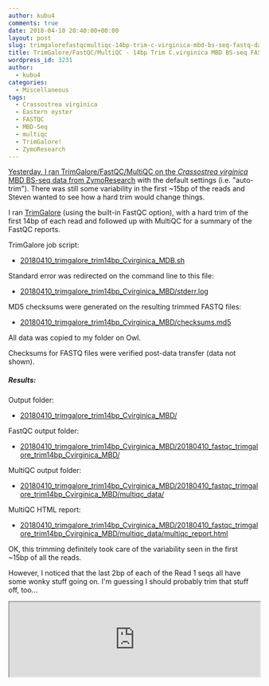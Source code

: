 ```yaml
---
author: kubu4
comments: true
date: 2018-04-10 20:40:00+00:00
layout: post
slug: trimgalorefastqcmultiqc-14bp-trim-c-virginica-mbd-bs-seq-fastq-data
title: TrimGalore/FastQC/MultiQC - 14bp Trim C.virginica MBD BS-seq FASTQ data
wordpress_id: 3231
author:
  - kubu4
categories:
  - Miscellaneous
tags:
  - Crassostrea virginica
  - Eastern oyster
  - FASTQC
  - MBD-Seq
  - multiqc
  - TrimGalore!
  - ZymoResearch
---
```


[Yesterday, I ran TrimGalore/FastQC/MultiQC on the _Crassostrea virginica_ MBD BS-seq data from ZymoResearch](https://robertslab.github.io/sams-notebook/2018-04-09-trimgalorefastqcmultiqc-auto-trim-c-virginica-mbd-bs-seq-fastq-data.html) with the default settings (i.e. "auto-trim"). There was still some variability in the first ~15bp of the reads and Steven wanted to see how a hard trim would change things.

I ran [TrimGalore](https://github.com/FelixKrueger/TrimGalore) (using the built-in FastQC option), with a hard trim of the first 14bp of each read and followed up with MultiQC for a summary of the FastQC reports.

TrimGalore job script:





  * [20180410_trimgalore_trim14bp_Cvirginica_MDB.sh](https://owl.fish.washington.edu/Athaliana/20180410_trimgalore_trim14bp_Cvirginica_MBD/20180410_trimgalore_trim14bp_Cvirginica_MDB.sh)



Standard error was redirected on the command line to this file:



  * [20180410_trimgalore_trim14bp_Cvirginica_MBD/stderr.log](https://owl.fish.washington.edu/Athaliana/20180410_trimgalore_trim14bp_Cvirginica_MBD/stderr.log)



MD5 checksums were generated on the resulting trimmed FASTQ files:



  * [20180410_trimgalore_trim14bp_Cvirginica_MBD/checksums.md5](https://owl.fish.washington.edu/Athaliana/20180410_trimgalore_trim14bp_Cvirginica_MBD/checksums.md5)



All data was copied to my folder on Owl.

Checksums for FASTQ files were verified post-data transfer (data not shown).



##### Results:



Output folder:





  * [20180410_trimgalore_trim14bp_Cvirginica_MBD/](https://owl.fish.washington.edu/Athaliana/20180410_trimgalore_trim14bp_Cvirginica_MBD/)



FastQC output folder:



  * [20180410_trimgalore_trim14bp_Cvirginica_MBD/20180410_fastqc_trimgalore_trim14bp_Cvirginica_MBD/](https://owl.fish.washington.edu/Athaliana/20180410_trimgalore_trim14bp_Cvirginica_MBD/20180410_fastqc_trimgalore_trim14bp_Cvirginica_MBD/)



MultiQC output folder:



  * [20180410_trimgalore_trim14bp_Cvirginica_MBD/20180410_fastqc_trimgalore_trim14bp_Cvirginica_MBD/multiqc_data/](https://owl.fish.washington.edu/Athaliana/20180410_trimgalore_trim14bp_Cvirginica_MBD/20180410_fastqc_trimgalore_trim14bp_Cvirginica_MBD/multiqc_data/)



MultiQC HTML report:



  * [20180410_trimgalore_trim14bp_Cvirginica_MBD/20180410_fastqc_trimgalore_trim14bp_Cvirginica_MBD/multiqc_data/multiqc_report.html](https://owl.fish.washington.edu/Athaliana/20180410_trimgalore_trim14bp_Cvirginica_MBD/20180410_fastqc_trimgalore_trim14bp_Cvirginica_MBD/multiqc_data/multiqc_report.html)



OK, this trimming definitely took care of the variability seen in the first ~15bp of all the reads.

However, I noticed that the last 2bp of each of the Read 1 seqs all have some wonky stuff going on. I'm guessing I should probably trim that stuff off, too...

<iframe src="https://owl.fish.washington.edu/Athaliana/20180410_trimgalore_trim14bp_Cvirginica_MBD/20180410_fastqc_trimgalore_trim14bp_Cvirginica_MBD/multiqc_data/multiqc_report.html" width="100%" same_height_as="window" scrolling="yes"></iframe>
